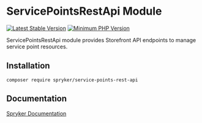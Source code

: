 # ServicePointsRestApi Module
[![Latest Stable Version](https://poser.pugx.org/spryker/service-points-rest-api/v/stable.svg)](https://packagist.org/packages/spryker/service-points-rest-api)
[![Minimum PHP Version](https://img.shields.io/badge/php-%3E%3D%208.3-8892BF.svg)](https://php.net/)

ServicePointsRestApi module provides Storefront API endpoints to manage service point resources.

## Installation

```
composer require spryker/service-points-rest-api
```

## Documentation

[Spryker Documentation](https://docs.spryker.com)
